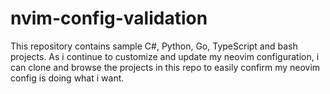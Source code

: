 # nvim-config-validation
This repository contains sample C#, Python, Go, TypeScript and bash projects.  As i continue to customize and update my neovim configuration, i can clone and browse the projects in this repo to easily confirm my neovim config is doing what i want.
